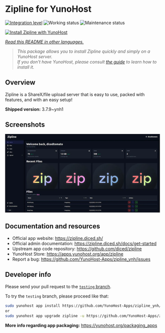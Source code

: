 <!--
N.B.: This README was automatically generated by <https://github.com/YunoHost/apps/tree/master/tools/readme_generator>
It shall NOT be edited by hand.
-->

# Zipline for YunoHost

[![Integration level](https://dash.yunohost.org/integration/zipline.svg)](https://dash.yunohost.org/appci/app/zipline) ![Working status](https://ci-apps.yunohost.org/ci/badges/zipline.status.svg) ![Maintenance status](https://ci-apps.yunohost.org/ci/badges/zipline.maintain.svg)

[![Install Zipline with YunoHost](https://install-app.yunohost.org/install-with-yunohost.svg)](https://install-app.yunohost.org/?app=zipline)

*[Read this README in other languages.](./ALL_README.md)*

> *This package allows you to install Zipline quickly and simply on a YunoHost server.*  
> *If you don't have YunoHost, please consult [the guide](https://yunohost.org/install) to learn how to install it.*

## Overview

Zipline is a ShareX/file upload server that is easy to use, packed with features, and with an easy setup! 

**Shipped version:** 3.7.9~ynh1

## Screenshots

![Screenshot of Zipline](./doc/screenshots/screenshot.png)

## Documentation and resources

- Official app website: <https://zipline.diced.sh/>
- Official admin documentation: <https://zipline.diced.sh/docs/get-started>
- Upstream app code repository: <https://github.com/diced/zipline>
- YunoHost Store: <https://apps.yunohost.org/app/zipline>
- Report a bug: <https://github.com/YunoHost-Apps/zipline_ynh/issues>

## Developer info

Please send your pull request to the [`testing` branch](https://github.com/YunoHost-Apps/zipline_ynh/tree/testing).

To try the `testing` branch, please proceed like that:

```bash
sudo yunohost app install https://github.com/YunoHost-Apps/zipline_ynh/tree/testing --debug
or
sudo yunohost app upgrade zipline -u https://github.com/YunoHost-Apps/zipline_ynh/tree/testing --debug
```

**More info regarding app packaging:** <https://yunohost.org/packaging_apps>

